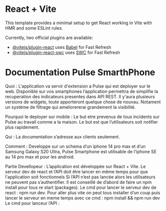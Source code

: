 # React + Vite

This template provides a minimal setup to get React working in Vite with HMR and some ESLint rules.

Currently, two official plugins are available:

- [@vitejs/plugin-react](https://github.com/vitejs/vite-plugin-react/blob/main/packages/plugin-react/README.md) uses [Babel](https://babeljs.io/) for Fast Refresh
- [@vitejs/plugin-react-swc](https://github.com/vitejs/vite-plugin-react-swc) uses [SWC](https://swc.rs/) for Fast Refresh



# Documentation Pulse SmarthPhone

Quoi : 
L'application va servir d'extension a Pulse qui est deployer sur le web. Disponible sur vos smartphones l’application permettra de simplifie la recuperation des indicateurs presentes dans API REST. Il y'aura plusieurs versions de widgets, toute apporteront quelque chose de nouvau. Notament un système de filtrage qui ameliorererai grandement la visibilité. 

Pourquoi le deployer sur mobile :
Le but etre prevenus de tous incidents sur Pulse au travail comme a la maison.
Le but est que l’utilisateurs soit notifier plus rapidement. 

Qui : 
La documentation s’adresse aux clients seulement. 

Comment : 
Developpe sur un schema d’un iphone 14 pro max et d’un Samsung Galaxy S20 Ultra, Pulse Smartphone est utilisable de l’iphone SE au 14 pro max et pour les android.


Partie Devellopeur : 
L’application est développée sur React + Vite. 
Le serveur dev de react et l’API doit être lancer en même temps pour que l'application soit fonctionnels
Si l’API n’est pas lancée alors les utilisateurs ne peuvent pas s’authentifier.
Il est conseillé de d’abord de faire un npm install pour tous re start (packages).
Le cmd pour lancer le serveur dev de react : npm run dev.
Pour aller plus vite on peut tous installer d’un coup puis lancer le serveur en meme temps avec ce cmd :  npm install && npm run dev
Le cmd pour lanceur l’API : 

